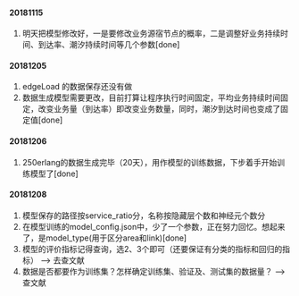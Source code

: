 
#### 20181115
1. 明天把模型修改好，一是要修改业务源宿节点的概率，二是调整好业务持续时间、到达率、潮汐持续时间等几个参数[done]

#### 20181205
1. edgeLoad 的数据保存还没有做
2. 数据生成模型需要更改，目前打算让程序执行时间固定，平均业务持续时间固定，改变业务量（到达率）即改变业务数量，同时，潮汐到达时间也变成了固定值[done]

#### 20181206
1. 250erlang的数据生成完毕（20天），用作模型的训练数据，下步着手开始训练模型了[done]

#### 20181208
1. 模型保存的路径按service_ratio分，名称按隐藏层个数和神经元个数分
2. 在模型训练的model_config.json中，少了一个参数，正在努力回忆。想起来了，是model_type(用于区分area和link)[done]
3. 模型的评价指标记得查询，选2、3个即可（还要保证有分类的指标和回归的指标） --> 去查文献
4. 数据是否都要作为训练集？怎样确定训练集、验证及、测试集的数据量？ --> 查文献